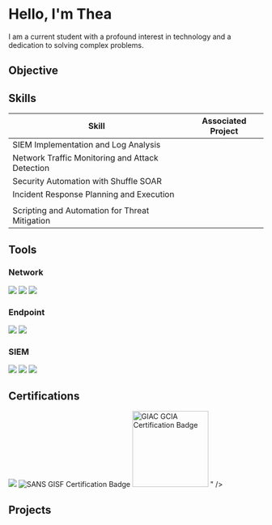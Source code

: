 # Hello, I'm Thea

I am a current student with a profound interest in technology and a dedication to solving complex problems.

## Objective


## Skills


| Skill                                         | Associated Project         |
|-----------------------------------------------|----------------------------|
| SIEM Implementation and Log Analysis          | |
| Network Traffic Monitoring and Attack Detection | |
| Security Automation with Shuffle SOAR         | |
| Incident Response Planning and Execution      | |
|                | |
| Scripting and Automation for Threat Mitigation | |

## Tools


### Network
<div>
    <img src="https://img.shields.io/badge/-Wireshark-1679A7?&style=for-the-badge&logo=Wireshark&logoColor=white" />
    <img src="https://img.shields.io/badge/-Suricata-EF3B2D?&style=for-the-badge&logo=Suricata&logoColor=white" />
    <img src="https://img.shields.io/badge/-Zeek-777BB4?&style=for-the-badge&logo=Zeek&logoColor=white" />
</div>

### Endpoint
<div>
    <img src="https://img.shields.io/badge/-Microsoft_Defender_for_Endpoint-00A4EF?&style=for-the-badge&logo=Microsoft&logoColor=white" />
    <img src="https://img.shields.io/badge/-Velociraptor-4B275F?&style=for-the-badge&logo=Velociraptor&logoColor=white" />
</div>

### SIEM
<div>
    <img src="https://img.shields.io/badge/-Microsoft_Sentinel-0078D4?&style=for-the-badge&logo=Microsoft&logoColor=white" />
    <img src="https://img.shields.io/badge/-Splunk-000000?&style=for-the-badge&logo=Splunk&logoColor=white" />
    <img src="https://img.shields.io/badge/-Elastic-005571?&style=for-the-badge&logo=Elastic&logoColor=white" />
</div>

## Certifications
<div>
<img src="https://img.shields.io/badge/GFACT-SANS%20Institute-2D72D9?style=for-the-badge&logo=SANS&logoColor=white" />
<img src="https://img.shields.io/badge/GISF-SANS%20Institute-2D72D9?style=for-the-badge&logoColor=white" alt="SANS GISF Certification Badge" />
<img src="<img src="https://exams.giac.org/api/v2/certification-logo/gcia" width="150" alt="GIAC GCIA Certification Badge" />
" />




</div>

## Projects

